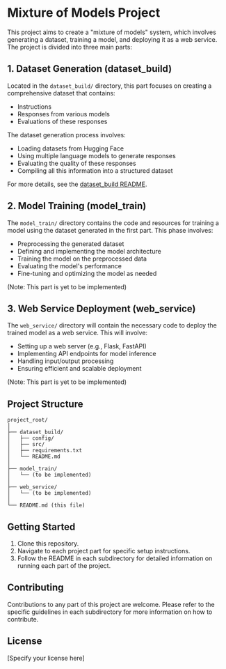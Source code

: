 # Mixture of Models Project

This project aims to create a "mixture of models" system, which involves generating a dataset, training a model, and deploying it as a web service. The project is divided into three main parts:

## 1. Dataset Generation (dataset_build)

Located in the `dataset_build/` directory, this part focuses on creating a comprehensive dataset that contains:
- Instructions
- Responses from various models
- Evaluations of these responses

The dataset generation process involves:
- Loading datasets from Hugging Face
- Using multiple language models to generate responses
- Evaluating the quality of these responses
- Compiling all this information into a structured dataset

For more details, see the [dataset_build README](dataset_build/README.md).

## 2. Model Training (model_train)

The `model_train/` directory contains the code and resources for training a model using the dataset generated in the first part. This phase involves:
- Preprocessing the generated dataset
- Defining and implementing the model architecture
- Training the model on the preprocessed data
- Evaluating the model's performance
- Fine-tuning and optimizing the model as needed

(Note: This part is yet to be implemented)

## 3. Web Service Deployment (web_service)

The `web_service/` directory will contain the necessary code to deploy the trained model as a web service. This will involve:
- Setting up a web server (e.g., Flask, FastAPI)
- Implementing API endpoints for model inference
- Handling input/output processing
- Ensuring efficient and scalable deployment

(Note: This part is yet to be implemented)

## Project Structure

```
project_root/
│
├── dataset_build/
│   ├── config/
│   ├── src/
│   ├── requirements.txt
│   └── README.md
│
├── model_train/
│   └── (to be implemented)
│
├── web_service/
│   └── (to be implemented)
│
└── README.md (this file)
```

## Getting Started

1. Clone this repository.
2. Navigate to each project part for specific setup instructions.
3. Follow the README in each subdirectory for detailed information on running each part of the project.

## Contributing

Contributions to any part of this project are welcome. Please refer to the specific guidelines in each subdirectory for more information on how to contribute.

## License

[Specify your license here]
